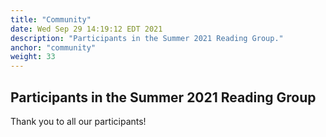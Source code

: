 ```yaml
---
title: "Community"
date: Wed Sep 29 14:19:12 EDT 2021
description: "Participants in the Summer 2021 Reading Group."
anchor: "community"
weight: 33
---
```


## Participants in the Summer 2021 Reading Group

Thank you to all our participants!
